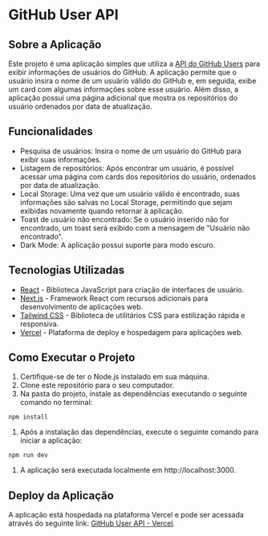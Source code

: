# GitHub User API


## Sobre a Aplicação
Este projeto é uma aplicação simples que utiliza a [API do GitHub Users](https://docs.github.com/en/rest/users/users?apiVersion=2022-11-28) para exibir informações de usuários do GitHub. A aplicação permite que o usuário insira o nome de um usuário válido do GitHub e, em seguida, exibe um card com algumas informações sobre esse usuário. Além disso, a aplicação possui uma página adicional que mostra os repositórios do usuário ordenados por data de atualização.

## Funcionalidades
- Pesquisa de usuários: Insira o nome de um usuário do GitHub para exibir suas informações.
- Listagem de repositórios: Após encontrar um usuário, é possível acessar uma página com cards dos repositórios do usuário, ordenados por data de atualização.
- Local Storage: Uma vez que um usuário válido é encontrado, suas informações são salvas no Local Storage, permitindo que sejam exibidas novamente quando retornar à aplicação.
- Toast de usuário não encontrado: Se o usuário inserido não for encontrado, um toast será exibido com a mensagem de "Usuário não encontrado".
- Dark Mode: A aplicação possui suporte para modo escuro.
  
## Tecnologias Utilizadas
- [React](https://react.dev/) - Biblioteca JavaScript para criação de interfaces de usuário.
- [Next.js](https://nextjs.org/) - Framework React com recursos adicionais para desenvolvimento de aplicações web.
- [Tailwind CSS](https://tailwindcss.com/) - Biblioteca de utilitários CSS para estilização rápida e responsiva.
- [Vercel](https://vercel.com/dashboard) - Plataforma de deploy e hospedagem para aplicações web.


## Como Executar o Projeto
1. Certifique-se de ter o Node.js instalado em sua máquina.
2. Clone este repositório para o seu computador.
3. Na pasta do projeto, instale as dependências executando o seguinte comando no terminal:
```
npm install
```
1. Após a instalação das dependências, execute o seguinte comando para iniciar a aplicação:
```
npm run dev
```
1. A aplicação será executada localmente em http://localhost:3000.

## Deploy da Aplicação
A aplicação está hospedada na plataforma Vercel e pode ser acessada através do seguinte link: [GitHub User API - Vercel](github-user-api-sooty.vercel.app).
